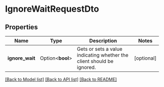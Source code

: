 # IgnoreWaitRequestDto

## Properties

Name | Type | Description | Notes
------------ | ------------- | ------------- | -------------
**ignore_wait** | Option<**bool**> | Gets or sets a value indicating whether the client should be ignored. | [optional]

[[Back to Model list]](../README.md#documentation-for-models) [[Back to API list]](../README.md#documentation-for-api-endpoints) [[Back to README]](../README.md)


